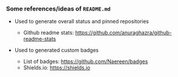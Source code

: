 ### Some references/ideas of `README.md`

* Used to generate overall status and pinned repositories
  * Github readme stats: https://github.com/anuraghazra/github-readme-stats

* Used to generated custom badges
  * List of badges: https://github.com/Naereen/badges
  * Shields.io: https://shields.io
